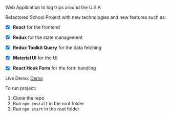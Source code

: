 Web Application to log trips around the U.S.A

Refactored School Project with new technologies and new features such as:

- [x] **React** for the frontend
- [x] **Redux** for the state management
- [x] **Redux Toolkit Query** for the data fetching
- [x] **Material UI** for the UI
- [x] **React Hook Form** for the form handling


Live Demo:
[Demo](https://codesandbox.io/p/github/CarlosMartinezAGV/travelknightsrtq/main?file=%2Fsrc%2Fmain.tsx&layout=%257B%2522sidebarPanel%2522%253A%2522EXPLORER%2522%252C%2522rootPanelGroup%2522%253A%257B%2522direction%2522%253A%2522horizontal%2522%252C%2522contentType%2522%253A%2522UNKNOWN%2522%252C%2522type%2522%253A%2522PANEL_GROUP%2522%252C%2522id%2522%253A%2522ROOT_LAYOUT%2522%252C%2522panels%2522%253A%255B%257B%2522type%2522%253A%2522PANEL_GROUP%2522%252C%2522contentType%2522%253A%2522UNKNOWN%2522%252C%2522direction%2522%253A%2522vertical%2522%252C%2522id%2522%253A%2522clrtiv8gv002r3b6eacwygh34%2522%252C%2522sizes%2522%253A%255B88.73536299765809%252C11.264637002341914%255D%252C%2522panels%2522%253A%255B%257B%2522type%2522%253A%2522PANEL_GROUP%2522%252C%2522contentType%2522%253A%2522EDITOR%2522%252C%2522direction%2522%253A%2522horizontal%2522%252C%2522id%2522%253A%2522EDITOR%2522%252C%2522panels%2522%253A%255B%257B%2522type%2522%253A%2522PANEL%2522%252C%2522contentType%2522%253A%2522EDITOR%2522%252C%2522id%2522%253A%2522clrtiv8gv002o3b6eemrjsrb9%2522%257D%255D%257D%252C%257B%2522type%2522%253A%2522PANEL_GROUP%2522%252C%2522contentType%2522%253A%2522SHELLS%2522%252C%2522direction%2522%253A%2522horizontal%2522%252C%2522id%2522%253A%2522SHELLS%2522%252C%2522panels%2522%253A%255B%257B%2522type%2522%253A%2522PANEL%2522%252C%2522contentType%2522%253A%2522SHELLS%2522%252C%2522id%2522%253A%2522clrtiv8gv002q3b6elkpgrxsj%2522%257D%255D%252C%2522sizes%2522%253A%255B100%255D%257D%255D%257D%252C%257B%2522type%2522%253A%2522PANEL_GROUP%2522%252C%2522contentType%2522%253A%2522DEVTOOLS%2522%252C%2522direction%2522%253A%2522vertical%2522%252C%2522id%2522%253A%2522DEVTOOLS%2522%252C%2522panels%2522%253A%255B%257B%2522type%2522%253A%2522PANEL%2522%252C%2522contentType%2522%253A%2522DEVTOOLS%2522%252C%2522id%2522%253A%2522clrtiv8gv002p3b6e0ro70ozs%2522%257D%255D%252C%2522sizes%2522%253A%255B100%255D%257D%255D%252C%2522sizes%2522%253A%255B40%252C60%255D%257D%252C%2522tabbedPanels%2522%253A%257B%2522clrtiv8gv002o3b6eemrjsrb9%2522%253A%257B%2522id%2522%253A%2522clrtiv8gv002o3b6eemrjsrb9%2522%252C%2522activeTabId%2522%253A%2522clrtiwiv600023b6eriwhir5f%2522%252C%2522tabs%2522%253A%255B%257B%2522type%2522%253A%2522FILE%2522%252C%2522filepath%2522%253A%2522%252Fsrc%252Fapp.css%2522%252C%2522id%2522%253A%2522clrtiv8i3003b3b6e1oe0pbi5%2522%252C%2522mode%2522%253A%2522permanent%2522%252C%2522state%2522%253A%2522IDLE%2522%257D%252C%257B%2522id%2522%253A%2522clrtiwiv600023b6eriwhir5f%2522%252C%2522mode%2522%253A%2522permanent%2522%252C%2522type%2522%253A%2522FILE%2522%252C%2522filepath%2522%253A%2522%252Fsrc%252Fmain.tsx%2522%252C%2522state%2522%253A%2522IDLE%2522%257D%255D%257D%252C%2522clrtiv8gv002p3b6e0ro70ozs%2522%253A%257B%2522tabs%2522%253A%255B%257B%2522id%2522%253A%2522clr9kemk700053b6kr4tl9vys%2522%252C%2522mode%2522%253A%2522permanent%2522%252C%2522type%2522%253A%2522TASK_PORT%2522%252C%2522taskId%2522%253A%2522dev%2522%252C%2522port%2522%253A5173%252C%2522path%2522%253A%2522%252F%2522%257D%255D%252C%2522id%2522%253A%2522clrtiv8gv002p3b6e0ro70ozs%2522%252C%2522activeTabId%2522%253A%2522clr9kemk700053b6kr4tl9vys%2522%257D%252C%2522clrtiv8gv002q3b6elkpgrxsj%2522%253A%257B%2522tabs%2522%253A%255B%257B%2522id%2522%253A%2522clr9kemk700033b6kh5c8j39x%2522%252C%2522mode%2522%253A%2522permanent%2522%252C%2522type%2522%253A%2522TASK_LOG%2522%252C%2522taskId%2522%253A%2522dev%2522%257D%252C%257B%2522id%2522%253A%2522clr9kmeg1006q3b6kfhc64zgb%2522%252C%2522mode%2522%253A%2522permanent%2522%252C%2522type%2522%253A%2522TERMINAL%2522%252C%2522shellId%2522%253A%2522clr9kmemd000se6gn6lqi9ngy%2522%257D%252C%257B%2522type%2522%253A%2522TASK_LOG%2522%252C%2522taskId%2522%253A%2522server%2522%252C%2522id%2522%253A%2522clrfwkz4o008z3b6eao264ski%2522%252C%2522mode%2522%253A%2522permanent%2522%257D%255D%252C%2522id%2522%253A%2522clrtiv8gv002q3b6elkpgrxsj%2522%252C%2522activeTabId%2522%253A%2522clr9kemk700033b6kh5c8j39x%2522%257D%257D%252C%2522showDevtools%2522%253Atrue%252C%2522showShells%2522%253Atrue%252C%2522showSidebar%2522%253Atrue%252C%2522sidebarPanelSize%2522%253A10%257D)


To run project:

1. Clone the repo
2. Run `npm install` in the root folder
3. Run `npm start` in the root folder
